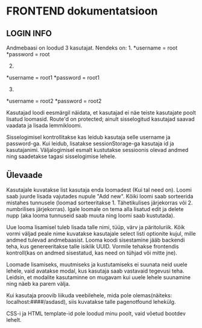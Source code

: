 # FRONTEND dokumentatsioon 

## LOGIN INFO 
Andmebaasi on loodud 3 kasutajat. Nendeks on:
1.
*username = root
*password = root

2. 
*username = root1
*password = root1

3.
*username = root2
*password = root2

Kasutajad loodi eesmärgil näidata, et kasutajad ei näe teiste kasutajate poolt lisatud loomasid. Route'd on protected; ainult sisselogitud kasutajad saavad vaadata ja lisada lemmikloomi.

Sisselogimisel kontrollitakse kas leidub kasutaja selle username ja password-ga. Kui leidub, lisatakse sessionStorage-ga kasutaja id ja kasutajanimi.
Väljalogimisel esmalt kustutakse sessioonis olevad andmed ning saadetakse tagasi sisselogimise lehele.

## Ülevaade

Kasutajale kuvatakse list kasutaja enda loomadest (Kui tal need on). Loomi saab juurde lisada vajutades nupule "Add new". Kõiki loomi saab sorteerida mistahes tunnusele (loomad sorteeritakse 1. Tähetikulises järjekorras või 2. numbrilises järjekorras).
Igale loomale on tema alla lisatud edit ja delete nupp (aka looma tunnuseid saab muuta ning loomi saab kustutada).

Uue looma lisamisel tuleb lisada talle nimi, tüüp, värv ja päritoluriik. Kõik vormi väljad peale nime kuvatakse kasutajale select listi optionite kujul, mille andmed tulevad andmebaasist. Looma koodi sisestamine jääb backendi teha, kus genereeritakse talle isiklik UUID. Vormile tehakse frontendis kontroll(kas on andmed sisestatud, kas need on tühjad või mitte jne).

Loomade lisamiseks, muutmiseks ja kustutamiseks ei suunata neid uuele lehele, vaid avatakse modal, kus kasutaja saab vastavaid tegevusi teha. Leidsin, et modalite kasutaminne on mugavam kui uuele lehele suunamine ning näeb ka parem välja.

Kui kasutaja proovib liikuda veebilehele, mida pole olemas(näiteks: localhost:####/asdasd), siis kuvatakse talle pagenotfound lehekülg.

CSS-i ja HTML template-id pole loodud minu poolt, vaid võetud bootdev lehelt.
